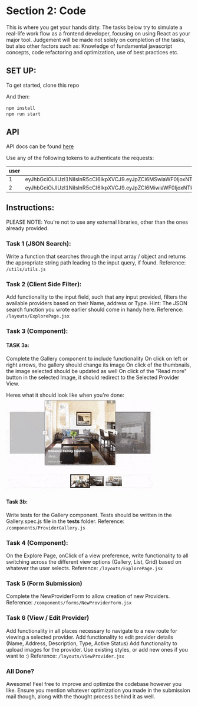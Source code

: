 # Section 2: Code
This is where you get your hands dirty. The tasks below try to simulate a real-life work flow as a frontend developer, focusing on using React as your major tool. Judgement will be made not solely on completion of the tasks, but also other factors such as: Knowledge of fundamental javascript concepts, code refactoring and optimization, use of best practices etc.

## SET UP:
To get started, clone this repo


And then:
```
npm install
npm run start
```

## API
API docs can be found [here](https://pro-zone.herokuapp.com/documentation/v1.0.0)

Use any of the following tokens to authenticate the requests:

| user| token|
| ----- | ------ |
|1|eyJhbGciOiJIUzI1NiIsInR5cCI6IkpXVCJ9.eyJpZCI6MSwiaWF0IjoxNTk0MTgzMzUwLCJleHAiOjE1OTY3NzUzNTB9.SS17FWeuomLQxAqyIEiPk0hTjLcKjh91XpM6U2X7dkM|
|2|eyJhbGciOiJIUzI1NiIsInR5cCI6IkpXVCJ9.eyJpZCI6MiwiaWF0IjoxNTk0MTg1NDczLCJleHAiOjE1OTY3Nzc0NzN9.BNp8WsyYR0WucmfuCxg_hrVZXTrgj0--lwTnyO-IBBg|

## Instructions:
PLEASE NOTE: You're not to use any external libraries, other than the ones already provided.

### Task 1 (JSON Search):
Write a function that searches through the input array / object
and returns the appropriate string path leading to the input query, if found.
Reference: `/utils/utils.js`

### Task 2 (Client Side Filter):
Add functionality to the input field, such that any input provided, filters the available providers based on their Name, address or Type. 
Hint: The JSON search function you wrote earlier should come in handy here.
Reference: `/layouts/ExplorePage.jsx`

### Task 3 (Component):
#### TASK 3a:
Complete the Gallery component to include functionality
On click on left or right arrows, the gallery should change its image
On click of the thumbnails, the image selected should be updated as well
On click of the "Read more" button in the selected Image, it should redirect to the Selected Provider View.

Heres what it should look like when you're done:
<br>
![alt text](src/gallery.gif "Gallery Component")



#### Task 3b:
Write tests for the Gallery component. Tests should be written in the Gallery.spec.js file in the __tests__ folder.
Reference: `/components/ProviderGallery.js`

### Task 4 (Component):
On the Explore Page, onClick of a view preference, write functionality to all switching across the different view options (Gallery, List, Grid) based on whatever the user selects.
Reference: `/layouts/ExplorePage.jsx`

### Task 5 (Form Submission)
Complete the NewProviderForm to allow creation of new Providers.
Reference:
`/components/forms/NewProviderForm.jsx`

### Task 6 (View / Edit Provider)
Add functionality in all places necessary to navigate to a new route for viewing a selected provider.
Add functionality to edit provider details (Name, Address, Description, Type, Active Status)
Add functionality to upload images for the provider.
Use existing styles, or add new ones if you want to :)
Reference:
`/layouts/ViewProvider.jsx`


### All Done?
Awesome! Feel free to improve and optimize the codebase however you like. Ensure you mention whatever optimization you made in the submission mail though, along with the thought process behind it as well.


